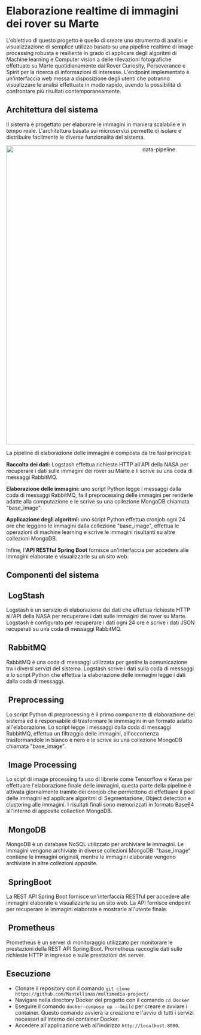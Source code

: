 # Elaborazione realtime di immagini dei rover su Marte
L’obiettivo di questo progetto è quello di creare uno strumento di analisi e visualizzazione di semplice utilizzo basato su una pipeline realtime di image processing robusta e resiliente in grado di applicare degli algoritmi di Machine learning e Computer vision a delle rilevazioni fotografiche  effettuate su Marte quotidianamente dai Rover Curiosity, Perseverance e Spirit  per la ricerca di informazioni di interesse. L'endpoint implementato è un'interfaccia web messa a disposizione degli utenti che potranno visualizzare le analisi effettuate in modo rapido, avendo la possibilità di confrontare più risultati contemporaneamente.

## Architettura del sistema
Il sistema è progettato per elaborare le immagini in maniera scalabile e in tempo reale. L'architettura basata sui microservizi permette di isolare e distribuire facilmente le diverse funzionalità del sistema.
<p align="center">
  <img src="images/pipeline.png" alt="data-pipeline" width=800/>
</p>

La pipeline di elaborazione delle immagini è composta da tre fasi principali:

**Raccolta dei dati:** Logstash effettua richieste HTTP all'API della NASA per recuperare i dati sulle immagini dei rover su Marte e li scrive su una coda di messaggi RabbitMQ.

**Elaborazione delle immagini:** uno script Python legge i messaggi dalla coda di messaggi RabbitMQ, fa il preprocessing delle immagini per renderle adatte alla computazione e le scrive su una collezione MongoDB chiamata "base_image".

**Applicazione degli algoritmi:** uno script Python effettua cronjob ogni 24 ore che leggono le immagini dalla collezione "base_image", effettua le operazioni di machine learning e scrive le immagini risultanti su altre collezioni MongoDB.

Infine, l'**API RESTful Spring Boot** fornisce un'interfaccia per accedere alle immagini elaborate e visualizzarle su un sito web.

## Componenti del sistema

## <img src="https://cdn.worldvectorlogo.com/logos/elastic-logstash.svg" style="zoom:3%;" > LogStash
Logstash è un servizio di elaborazione dei dati che effettua richieste HTTP all'API della NASA per recuperare i dati sulle immagini dei rover su Marte. Logstash è configurato per recuperare i dati ogni 24 ore e scrive i dati JSON recuperati su una coda di messaggi RabbitMQ.

## <img src="https://cdn.worldvectorlogo.com/logos/rabbitmq.svg" style="zoom:3%;" > RabbitMQ
RabbitMQ è una coda di messaggi utilizzata per gestire la comunicazione tra i diversi servizi del sistema. Logstash scrive i dati sulla coda di messaggi e lo script Python che effettua la elaborazione delle immagini legge i dati dalla coda di messaggi.

## <img src="https://cdn.worldvectorlogo.com/logos/python-5.svg" style="zoom:3%;" > Preprocessing
Lo script Python di preprocessing è il primo componente di elaborazione del sistema ed è responsabile di trasformare le immmagini in un formato adatto all'elaborazione. Lo script legge i messaggi dalla coda di messaggi RabbitMQ, effettua un filtraggio delle immagini, all'occorrenza trasformandole in bianco e nero e le scrive su una collezione MongoDB chiamata "base_image".

## <img src="https://cdn.worldvectorlogo.com/logos/python-5.svg" style="zoom:3%;" > Image Processing
Lo scipt di image processing fa uso di librerie come Tensorflow e Keras per effettuare l'elaborazione finale delle immagini, questa parte della pipeline è attivata giornalmente tramite dei cronjob che permettono di effettuare il pool delle immagini ed applicare algoritmi di Segmentazione, Object detection e clustering alle immagini. I risultati finali sono memorizzati in formato Base64 all'interno di apposite collection MongoDB.

## <img src="https://cdn.worldvectorlogo.com/logos/mongodb-icon-1.svg" style="zoom:3%;" > MongoDB
MongoDB è un database NoSQL utilizzato per archiviare le immagini. Le immagini vengono archiviate in diverse collezioni MongoDB: "base_image" contiene le immagini originali, mentre le immagini elaborate vengono archiviate in altre collezioni apposite.

## <img src="https://cdn.worldvectorlogo.com/logos/spring-3.svg" style="zoom:3%;" > SpringBoot
La REST API Spring Boot fornisce un'interfaccia RESTful per accedere alle immagini elaborate e visualizzarle su un sito web. La API fornisce endpoint per recuperare le immagini elaborate e mostrarle all'utente finale.

## <img src="https://cdn.worldvectorlogo.com/logos/prometheus.svg" style="zoom:3%;" > Prometheus
Prometheus è un server di monitoraggio utilizzato per monitorare le prestazioni della REST API Spring Boot. Prometheus raccoglie dati sulle richieste HTTP in ingresso e sulle prestazioni del server.


## Esecuzione
* Clonare il repository con il comando `git clone https://github.com/Mantellinas/multimedia-project/`
* Navigare nella directory Docker del progetto con il comando `cd Docker`
* Eseguire il comando `docker-compose up --build` per creare e avviare i container. Questo comando avvierà la creazione e l'avvio di tutti i servizi necessari all'interno dei container Docker.
* Accedere all'applicazione web all'indirizzo `http://localhost:8080`.
